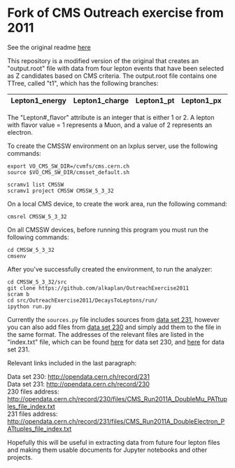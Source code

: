 # Fork of CMS Outreach exercise from 2011

See the original readme [here](https://github.com/katilp/OutreachExercise2011)

This repository is a modified version of the original that creates an "output.root" file with data from four lepton events that have been selected as Z candidates based on CMS criteria.  The output.root file contains one TTree, called "t1", which has the following branches:


Lepton1_energy | Lepton1_charge | Lepton1_pt | Lepton1_px | Lepton1_py | Lepton1_pz | Lepton1_phi | Lepton1_eta | Lepton1_flavor | Lepton2_energy | Lepton2_charge | Lepton2_pt | Lepton2_px | Lepton2_py | Lepton2_pz | Lepton2_phi | Lepton2_eta | Lepton2_flavor | Lepton3_energy | Lepton3_charge | Lepton3_pt | Lepton3_px | Lepton3_py | Lepton3_pz | Lepton3_phi | Lepton3_eta | Lepton3_flavor | Lepton4_energy | Lepton4_charge  | Lepton4_ | Lepton4_px | Lepton4_py | Lepton4_pz | Lepton4_phi | Lepton4_eta | Lepton4_flavor
--- | --- | --- | --- | --- | --- | --- | --- | --- | --- | --- | --- | --- | --- | --- | --- | --- | --- | --- | --- | --- | --- | --- | --- | --- | --- | --- | --- | --- | --- | --- | --- | --- | --- | --- | --- 

The "Lepton#_flavor" attribute is an integer that is either 1 or 2. A lepton with flavor value = 1 represents a Muon, and a value of 2 represents an electron.

To create the CMSSW environment on an lxplus server, use the following commands:

```
export VO_CMS_SW_DIR=/cvmfs/cms.cern.ch
source $VO_CMS_SW_DIR/cmsset_default.sh

scramv1 list CMSSW
scramv1 project CMSSW CMSSW_5_3_32
```

On a local CMS device, to create the work area, run the following command:

```
cmsrel CMSSW_5_3_32
```

On all CMSSW devices, before running this program you must run the following commands:

```
cd CMSSW_5_3_32
cmsenv
```

After you've successfully created the environment, to run the analyzer:

```
cd CMSSW_5_3_32/src
git clone https://github.com/alkaplan/OutreachExercise2011
scram b
cd src/OutreachExercise2011/DecaysToLeptons/run/
ipython run.py
```

Currently the `sources.py` file includes sources from [data set 231](http://opendata.cern.ch/record/231), however you can also add files from [data set 230](http://opendata.cern.ch/record/230) and simply add them to the file in the same format. The addresses of the relevant files are listed in the "index.txt" file, which can be found [here](http://opendata.cern.ch/record/230/files/CMS_Run2011A_DoubleMu_PATtuples_file_index.txt) for data set 230, and [here](http://opendata.cern.ch/record/231/files/CMS_Run2011A_DoubleElectron_PATtuples_file_index.txt) for data set 231.

Relevant links included in the last paragraph:

Data set 230: http://opendata.cern.ch/record/231 <br>Data set 231: http://opendata.cern.ch/record/230<br>230 files address: http://opendata.cern.ch/record/230/files/CMS_Run2011A_DoubleMu_PATtuples_file_index.txt<br>231 files address: http://opendata.cern.ch/record/231/files/CMS_Run2011A_DoubleElectron_PATtuples_file_index.txt


Hopefully this will be useful in extracting data from future four lepton files and making them usable documents for Jupyter notebooks and other projects.